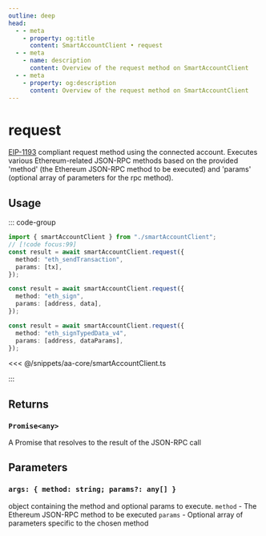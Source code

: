 ```yaml
---
outline: deep
head:
  - - meta
    - property: og:title
      content: SmartAccountClient • request
  - - meta
    - name: description
      content: Overview of the request method on SmartAccountClient
  - - meta
    - property: og:description
      content: Overview of the request method on SmartAccountClient
---
```


# request

[EIP-1193](https://eips.ethereum.org/EIPS/eip-1193) compliant request method using the connected account. Executes various Ethereum-related JSON-RPC methods based on the provided 'method' (the Ethereum JSON-RPC method to be executed) and 'params' (optional array of parameters for the rpc method).

## Usage

::: code-group

```ts [example.ts]
import { smartAccountClient } from "./smartAccountClient";
// [!code focus:99]
const result = await smartAccountClient.request({
  method: "eth_sendTransaction",
  params: [tx],
});

const result = await smartAccountClient.request({
  method: "eth_sign",
  params: [address, data],
});

const result = await smartAccountClient.request({
  method: "eth_signTypedData_v4",
  params: [address, dataParams],
});
```

<<< @/snippets/aa-core/smartAccountClient.ts

:::

## Returns

### `Promise<any>`

A Promise that resolves to the result of the JSON-RPC call

## Parameters

### `args: { method: string; params?: any[] }`

object containing the method and optional params to execute.
`method` - The Ethereum JSON-RPC method to be executed
`params` - Optional array of parameters specific to the chosen method
